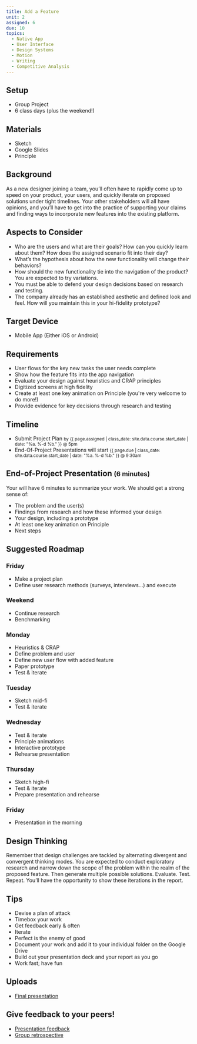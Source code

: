 ```yaml
---
title: Add a Feature
unit: 2
assigned: 6
due: 10
topics:
  - Native App
  - User Interface
  - Design Systems
  - Motion
  - Writing
  - Competitive Analysis
---
```

## Setup

* Group Project
* 6 class days (plus the weekend!)

## Materials

* Sketch
* Google Slides
* Principle

## Background

As a new designer joining a team, you’ll often have to rapidly come up to speed on your product, your users, and quickly iterate on proposed solutions under tight timelines. Your other stakeholders will all have opinions, and you’ll have to get into the practice of supporting your claims and finding ways to incorporate new features into the existing platform.

## Aspects to Consider

* Who are the users and what are their goals? How can you quickly learn about them? How does the assigned scenario fit into their day?
* What’s the hypothesis about how the new functionality will change their behaviors?
* How should the new functionality tie into the navigation of the product? You are expected to try variations.
* You must be able to defend your design decisions based on research and testing.
* The company already has an established aesthetic and defined look and feel. How will you maintain this in your hi-fidelity prototype?

## Target Device

* Mobile App (Either iOS or Android)

## Requirements

* User flows for the key new tasks the user needs complete
* Show how the feature fits into the app navigation
* Evaluate your design against heuristics and CRAP principles
* Digitized screens at high fidelity
* Create at least one key animation on Principle (you're very welcome to do more!)
* Provide evidence for key decisions through research and testing

## Timeline

* Submit Project Plan <small>by {{ page.assigned | class_date: site.data.course.start_date | date: "%a.&nbsp;%-d&nbsp;%b." }} @ 5pm</small>
* End-Of-Project Presentations will start <small>{{ page.due | class_date: site.data.course.start_date | date: "%a.&nbsp;%-d&nbsp;%b." }} @ 9:30am</small>

## End-of-Project Presentation <small>(6 minutes)</small>

Your will have 6 minutes to summarize your work. We should get a strong sense of:

* The problem and the user(s)
* Findings from research and how these informed your design
* Your design, including a prototype
* At least one key animation on Principle
* Next steps

## Suggested Roadmap

### Friday

* Make a project plan
* Define user research methods (surveys, interviews...) and execute

### Weekend

* Continue research
* Benchmarking

### Monday

* Heuristics & CRAP
* Define problem and user
* Define new user flow with added feature
* Paper prototype
* Test & iterate

### Tuesday

* Sketch mid-fi
* Test & iterate

### Wednesday

* Test & iterate
* Principle animations
* Interactive prototype
* Rehearse presentation

### Thursday

* Sketch high-fi
* Test & iterate
* Prepare presentation and rehearse

### Friday

* Presentation in the morning

## Design Thinking

Remember that design challenges are tackled by alternating divergent and convergent thinking modes. You are expected to conduct exploratory research and narrow down the scope of the problem within the realm of the proposed feature. Then generate multiple possible solutions. Evaluate. Test. Repeat. You’ll have the opportunity to show these iterations in the report.

## Tips

* Devise a plan of attack
* Timebox your work
* Get feedback early & often
* Iterate
* Perfect is the enemy of good
* Document your work and add it to your individual folder on the Google Drive
* Build out your presentation deck and your report as you go
* Work fast; have fun

## Uploads

* [Final presentation](https://drive.google.com/drive/folders/1k1Y9-Qoec1aKGBfoLIl18HkWPIxuYBW9)

## Give feedback to your peers!

* [Presentation feedback](https://drive.google.com/drive/folders/1m6kDjOU4LHkJxZ5ja7V3D5i6XRJ74hBA)
* [Group retrospective](https://drive.google.com/drive/folders/1tlxw6iBfKunzOItsR_Bc-OT1Fw7oEL4t)

